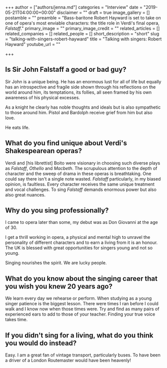 +++
author = ["authors/jenna.md"]
categories = "Interview"
date = "2019-05-21T04:00:00+00:00"
disclaimer = ""
draft = true
image_gallery = []
postamble = ""
preamble = "Bass-baritone Robert Hayward is set to take on one of opera's most enviable characters: the title role in Verdi's final opera, _Falstaff_."
primary_image = ""
primary_image_credit = ""
related_articles = []
related_companies = []
related_people = []
short_description = "short"
slug = "talking-with-singers-robert-hayward"
title = "Talking with singers: Robert Hayward"
youtube_url = ""

+++
## Is Sir John Falstaff a good or bad guy?

Sir John is a unique being. He has an enormous lust for all of life but equally has an introspective and fragile side shown through his reflections on the world around him, its temptations, its follies, all seen framed by his own awareness of his physical excesses. 

As a knight he clearly has noble thoughts and ideals but is also sympathetic to those around him. Pistol and Bardolph receive grief from him but also love.

He eats life.

## What do you find unique about Verdi's Shakespearean operas?

Verdi and \[his librettist\] Boito were visionary in choosing such diverse plays as _Falstaff_, _Othello_ and _Macbeth_. The scrupulous attention to the depth of character and the sweep of drama in these operas is breathtaking. One could say there isn't a single note wasted. _Falstaff_ particularly, in my biased opinion, is faultless. Every character receives the same unique treatment and vocal challenges. To sing _Falstaff_ demands enormous power but also also great nuances.

## Why do you sing professionally?

I came to opera later than some, my debut was as Don Giovanni at the age of 30.

I get a thrill working in opera, a physical and mental high to unravel the personality of different characters and to earn a living from it is an honour. The UK is blessed with great opportunities for singers young and not so young.

Singing nourishes the spirit. We are lucky people.

## What do you know about the singing career that you wish you knew 20 years ago?

We learn every day we rehearse or perform. When studying as a young singer patience is the biggest lesson. There were times I ran before I could walk and I know now when those times were. Try and find as many pairs of experienced ears to add to those of your teacher. Finding your true voice takes time.

## If you didn't sing for a living, what do you think you would do instead?

Easy. I am a great fan of vintage transport, particularly buses. To have been a driver of a London Routemaster would have been heavenly!